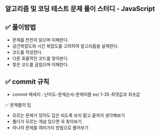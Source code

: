 알고리즘 및 코딩 테스트 문제 풀이 스터디 - JavaScript
--------------------------------------------

✅ 풀이방법
--------------
- 문제를 천천히 읽으며 이해한다.
- 공간복잡도와 시간 복잡도를 고려하여 알고리즘을 설계한다.
- 코드를 작성한다.
- 다른 효율적인 코드를 찾아본다.
- 찾은 코드를 곱씹으며 이해한다.

✅ commit 규칙
--------------
- commit 메세지 : 난이도-문제순서-문제이름 ex) 1-35-최댓값과 최솟값

✅ 문제풀이 팁
- 모르는 문제가 있어도 답은 되도록 보지 말고 끝까지 생각해보기
- 풀다가 모르는 개념 있으면 꼭 찾아보기
- 하나의 문제를 여러가지 방법으로 풀어보기



